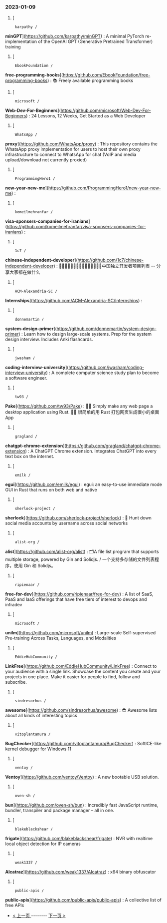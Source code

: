 ### 2023-01-09 
1. [
    

        karpathy /
**minGPT**](https://github.com/karpathy/minGPT) : A minimal PyTorch re-implementation of the OpenAI GPT (Generative Pretrained Transformer) training
1. [
    

        EbookFoundation /
**free-programming-books**](https://github.com/EbookFoundation/free-programming-books) : 📚 Freely available programming books
1. [
    

        microsoft /
**Web-Dev-For-Beginners**](https://github.com/microsoft/Web-Dev-For-Beginners) : 24 Lessons, 12 Weeks, Get Started as a Web Developer
1. [
    

        WhatsApp /
**proxy**](https://github.com/WhatsApp/proxy) : This repository contains the WhatsApp proxy implementation for users to host their own proxy infrastructure to connect to WhatsApp for chat (VoIP and media upload/download not currently proxied)
1. [
    

        ProgrammingHero1 /
**new-year-new-me**](https://github.com/ProgrammingHero1/new-year-new-me) : 
1. [
    

        komeilmehranfar /
**visa-sponsers-companies-for-iranians**](https://github.com/komeilmehranfar/visa-sponsers-companies-for-iranians) : 
1. [
    

        1c7 /
**chinese-independent-developer**](https://github.com/1c7/chinese-independent-developer) : 👩🏿‍💻👨🏾‍💻👩🏼‍💻👨🏽‍💻👩🏻‍💻中国独立开发者项目列表 -- 分享大家都在做什么
1. [
    

        ACM-Alexandria-SC /
**Internships**](https://github.com/ACM-Alexandria-SC/Internships) : 
1. [
    

        donnemartin /
**system-design-primer**](https://github.com/donnemartin/system-design-primer) : Learn how to design large-scale systems. Prep for the system design interview. Includes Anki flashcards.
1. [
    

        jwasham /
**coding-interview-university**](https://github.com/jwasham/coding-interview-university) : A complete computer science study plan to become a software engineer.
1. [
    

        tw93 /
**Pake**](https://github.com/tw93/Pake) : 🤱🏻 Simply make any web page a desktop application using Rust. 🤱🏻 很简单的用 Rust 打包网页生成很小的桌面 App
1. [
    

        gragland /
**chatgpt-chrome-extension**](https://github.com/gragland/chatgpt-chrome-extension) : A ChatGPT Chrome extension. Integrates ChatGPT into every text box on the internet.
1. [
    

        emilk /
**egui**](https://github.com/emilk/egui) : egui: an easy-to-use immediate mode GUI in Rust that runs on both web and native
1. [
    

        sherlock-project /
**sherlock**](https://github.com/sherlock-project/sherlock) : 🔎 Hunt down social media accounts by username across social networks
1. [
    

        alist-org /
**alist**](https://github.com/alist-org/alist) : 🗂️A file list program that supports multiple storage, powered by Gin and Solidjs. / 一个支持多存储的文件列表程序，使用 Gin 和 Solidjs。
1. [
    

        ripienaar /
**free-for-dev**](https://github.com/ripienaar/free-for-dev) : A list of SaaS, PaaS and IaaS offerings that have free tiers of interest to devops and infradev
1. [
    

        microsoft /
**unilm**](https://github.com/microsoft/unilm) : Large-scale Self-supervised Pre-training Across Tasks, Languages, and Modalities
1. [
    

        EddieHubCommunity /
**LinkFree**](https://github.com/EddieHubCommunity/LinkFree) : Connect to your audience with a single link. Showcase the content you create and your projects in one place. Make it easier for people to find, follow and subscribe.
1. [
    

        sindresorhus /
**awesome**](https://github.com/sindresorhus/awesome) : 😎 Awesome lists about all kinds of interesting topics
1. [
    

        vitoplantamura /
**BugChecker**](https://github.com/vitoplantamura/BugChecker) : SoftICE-like kernel debugger for Windows 11
1. [
    

        ventoy /
**Ventoy**](https://github.com/ventoy/Ventoy) : A new bootable USB solution.
1. [
    

        oven-sh /
**bun**](https://github.com/oven-sh/bun) : Incredibly fast JavaScript runtime, bundler, transpiler and package manager – all in one.
1. [
    

        blakeblackshear /
**frigate**](https://github.com/blakeblackshear/frigate) : NVR with realtime local object detection for IP cameras
1. [
    

        weak1337 /
**Alcatraz**](https://github.com/weak1337/Alcatraz) : x64 binary obfuscator
1. [
    

        public-apis /
**public-apis**](https://github.com/public-apis/public-apis) : A collective list of free APIs 

- [ < 上一页 ](https://github.com/able8/github-trending-daily-record/blob/master/2023-01-08.md) -------- [ 下一页 > ](https://github.com/able8/github-trending-daily-record/blob/master/2023-01-10.md)